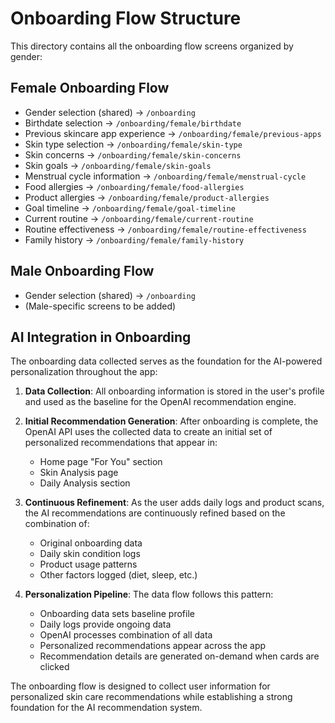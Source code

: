 
# Onboarding Flow Structure

This directory contains all the onboarding flow screens organized by gender:

## Female Onboarding Flow
- Gender selection (shared) -> `/onboarding`
- Birthdate selection -> `/onboarding/female/birthdate`
- Previous skincare app experience -> `/onboarding/female/previous-apps`
- Skin type selection -> `/onboarding/female/skin-type`
- Skin concerns -> `/onboarding/female/skin-concerns`
- Skin goals -> `/onboarding/female/skin-goals`
- Menstrual cycle information -> `/onboarding/female/menstrual-cycle`
- Food allergies -> `/onboarding/female/food-allergies`
- Product allergies -> `/onboarding/female/product-allergies`
- Goal timeline -> `/onboarding/female/goal-timeline`
- Current routine -> `/onboarding/female/current-routine`
- Routine effectiveness -> `/onboarding/female/routine-effectiveness`
- Family history -> `/onboarding/female/family-history`

## Male Onboarding Flow
- Gender selection (shared) -> `/onboarding`
- (Male-specific screens to be added)

## AI Integration in Onboarding

The onboarding data collected serves as the foundation for the AI-powered personalization throughout the app:

1. **Data Collection**: All onboarding information is stored in the user's profile and used as the baseline for the OpenAI recommendation engine.

2. **Initial Recommendation Generation**: After onboarding is complete, the OpenAI API uses the collected data to create an initial set of personalized recommendations that appear in:
   - Home page "For You" section
   - Skin Analysis page
   - Daily Analysis section

3. **Continuous Refinement**: As the user adds daily logs and product scans, the AI recommendations are continuously refined based on the combination of:
   - Original onboarding data
   - Daily skin condition logs
   - Product usage patterns
   - Other factors logged (diet, sleep, etc.)

4. **Personalization Pipeline**: The data flow follows this pattern:
   - Onboarding data sets baseline profile
   - Daily logs provide ongoing data
   - OpenAI processes combination of all data
   - Personalized recommendations appear across the app
   - Recommendation details are generated on-demand when cards are clicked

The onboarding flow is designed to collect user information for personalized skin care recommendations while establishing a strong foundation for the AI recommendation system.
